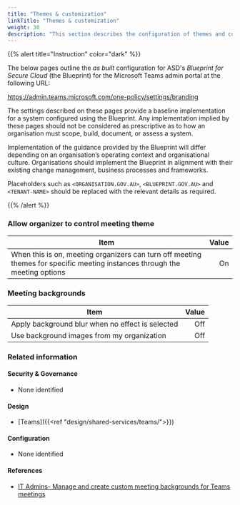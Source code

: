 ```yaml
---
title: "Themes & customization"
linkTitle: "Themes & customization"
weight: 30
description: "This section describes the configuration of themes and customization settings within Microsoft Teams associated with systems built according to guidance in ASD's Blueprint for Secure Cloud."
---
```


{{% alert title="Instruction" color="dark" %}}

The below pages outline the *as built* configuration for ASD's *Blueprint for Secure Cloud* (the Blueprint) for the Microsoft Teams admin portal at the following URL:

<https://admin.teams.microsoft.com/one-policy/settings/branding>

The settings described on these pages provide a baseline implementation for a system configured using the Blueprint. Any implementation implied by these pages should not be considered as prescriptive as to how an organisation must scope, build, document, or assess a system.

Implementation of the guidance provided by the Blueprint will differ depending on an organisation’s operating context and organisational culture. Organisations should implement the Blueprint in alignment with their existing change management, business processes and frameworks.

Placeholders such as `<ORGANISATION.GOV.AU>`, `<BLUEPRINT.GOV.AU>` and `<TENANT-NAME>` should be replaced with the relevant details as required.

{{% /alert %}}

### Allow organizer to control meeting theme

| Item                                                                                                                       | Value |
| -------------------------------------------------------------------------------------------------------------------------- | ----: |
| When this is on, meeting organizers can turn off meeting themes for specific meeting instances through the meeting options |    On |

### Meeting backgrounds

| Item                                             | Value |
| ------------------------------------------------ | ----: |
| Apply background blur when no effect is selected |   Off |
| Use background images from my organization       |   Off |

### Related information

#### Security & Governance

* None identified
  
#### Design

* [Teams]({{<ref "design/shared-services/teams/">}})
  
#### Configuration

* None identified

#### References

* [IT Admins- Manage and create custom meeting backgrounds for Teams meetings](https://learn.microsoft.com/en-au/microsoftteams/custom-meeting-backgrounds)
